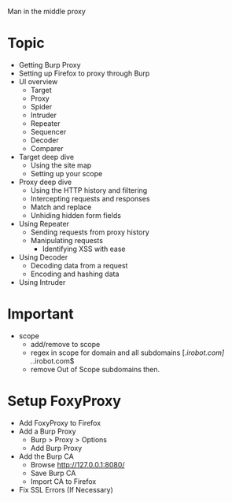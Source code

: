 
Man in the middle proxy



# Topic
- Getting Burp Proxy
- Setting up Firefox to proxy through Burp
- UI overview
    - Target
    - Proxy
    - Spider
    - Intruder
    - Repeater
    - Sequencer
    - Decoder
    - Comparer
- Target deep dive
    - Using the site map
    - Setting up your scope
- Proxy deep dive
    - Using the HTTP history and filtering
    - Intercepting requests and responses
    - Match and replace
    - Unhiding hidden form fields
- Using Repeater
    - Sending requests from proxy history
    - Manipulating requests
        - Identifying XSS with ease
- Using Decoder
    - Decoding data from a request
    - Encoding and hashing data
- Using Intruder 

# Important
- scope
    - add/remove to scope
    - regex in scope for domain and all subdomains      [*.irobot.com]  .*\.irobot\.com$
    - remove Out of Scope subdomains then.



# Setup FoxyProxy
- Add FoxyProxy to Firefox
- Add a Burp Proxy
    - Burp > Proxy > Options
    - Add Burp Proxy
- Add the Burp CA
    - Browse http://127.0.0.1:8080/
    - Save Burp CA
    - Import CA to Firefox
- Fix SSL Errors (If Necessary)